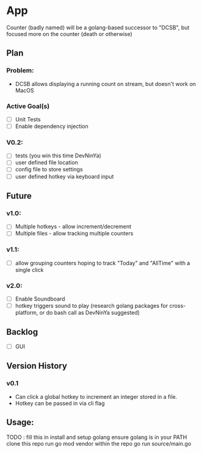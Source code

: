# App

Counter (badly named) will be a golang-based successor to "DCSB", but focused more on the counter (death or otherwise)

## Plan

### Problem:

* DCSB allows displaying a running count on stream, but doesn't work on MacOS

### **Active Goal(s)**

* [ ]  Unit Tests
  * [ ]  Enable dependency injection

### V0.2:

* [ ]  tests (you win this time DevNinYa)
* [ ]  user defined file location
* [ ]  config file to store settings
* [ ]  user defined hotkey via keyboard input

## Future

### v1.0:

* [ ]  Multiple hotkeys - allow increment/decrement
* [ ]  Multiple files - allow tracking multiple counters

### v1.1:

* [ ]  allow grouping counters hoping to track "Today" and "AllTime" with a single click

### v2.0:

* [ ]  Enable Soundboard
  * [ ]  hotkey triggers sound to play (research golang packages for cross-platform, or do bash call as DevNinYa suggested)

## Backlog

* [ ]  GUI

## Version History

### v0.1

* Can click a global hotkey to increment an integer stored in a file.
* Hotkey can be passed in via cli flag

## Usage:

TODO : fill this in
install and setup golang
ensure golang is in your PATH
clone this repo
run go mod vendor within the repo
go run source/main.go

